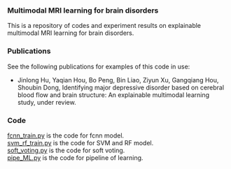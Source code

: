 ### Multimodal MRI learning for brain disorders
This is a repository of codes and experiment results on explainable multimodal MRI learning for brain disorders.
### Publications
See the following publications for examples of this code in use:
* Jinlong Hu, Yaqian Hou, Bo Peng, Bin Liao, Ziyun Xu, Gangqiang Hou, Shoubin Dong, Identifying major depressive disorder based on cerebral blood flow and brain structure: An explainable multimodal learning study, under review.

### Code
[fcnn_train.py](fcnn_train.py) is the code for fcnn model.  
[svm_rf_train.py](svm_rf_train.py) is the code for SVM and RF model.  
[soft_voting.py](soft_voting.py) is the code for soft voting.  
[pipe_ML.py](pipe_ML.py) is the code for pipeline of learning.  
